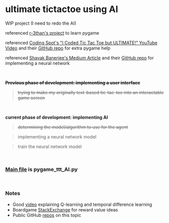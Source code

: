 # ultimate tictactoe using AI
WIP project (I need to redo the AI)

referenced [r-3than's project](https://github.com/r-3than/Ultimate-tic-tac-toe/tree/master) to learn pygame

referenced [Coding Spot's "I Coded Tic Tac Toe but ULTIMATE!" YouTube Video](https://www.youtube.com/watch?v=yE4imG5aqpU) and their [GitHub repo](https://github.com/AlejoG10/python-ultimate-tictactoe-yt) for extra pygame help

referenced [Shayak Banerjee's Medium Article](https://medium.com/@shayak_89588/playing-ultimate-tic-tac-toe-with-reinforcement-learning-7bea5b9d7252) and their [GitHub repo](https://github.com/shayakbanerjee/ultimate-ttt-rl/tree/master) for implementing a neural network

<br>

**~~Previous phase of development: implementing a user interface~~**
> ~~trying to make my originally text-based tic-tac-toe into an interactable game screen~~

<br>

**current phase of development: implementing AI**
> ~~determining the model/algorithm to use for the agent~~

> implementing a neural network model

> train the neural network model

<br>

### <ins>Main file</ins> is pygame_ttt_AI.py

<br>

### Notes

- Good [video](https://www.youtube.com/watch?v=uJX_72MnKg8) explaining Q-learning and temporal difference learning
- Boardgame [StackExchange](https://boardgames.stackexchange.com/questions/49291/strategy-for-ultimate-tic-tac-toe) for reward value ideas
- Public GitHub [repos](https://github.com/topics/ultimate-tic-tac-toe?l=python) on this topic
